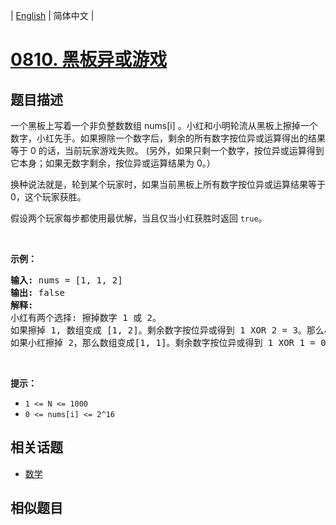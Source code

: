 
| [English](README_EN.md) | 简体中文 |
# [0810. 黑板异或游戏](https://leetcode-cn.com/problems/chalkboard-xor-game/)
## 题目描述
<p>一个黑板上写着一个非负整数数组 nums[i] 。小红和小明轮流从黑板上擦掉一个数字，小红先手。如果擦除一个数字后，剩余的所有数字按位异或运算得出的结果等于 0 的话，当前玩家游戏失败。&nbsp;(另外，如果只剩一个数字，按位异或运算得到它本身；如果无数字剩余，按位异或运算结果为&nbsp;0。）</p>

<p>换种说法就是，轮到某个玩家时，如果当前黑板上所有数字按位异或运算结果等于 0，这个玩家获胜。</p>

<p>假设两个玩家每步都使用最优解，当且仅当小红获胜时返回 <code>true</code>。</p>

<p>&nbsp;</p>

<p><strong>示例：</strong></p>

<pre><strong>输入:</strong> nums = [1, 1, 2]
<strong>输出:</strong> false
<strong>解释:</strong> 
小红有两个选择: 擦掉数字 1 或 2。
如果擦掉 1, 数组变成 [1, 2]。剩余数字按位异或得到 1 XOR 2 = 3。那么小明可以擦掉任意数字，因为小红会成为擦掉最后一个数字的人，她总是会输。
如果小红擦掉 2，那么数组变成[1, 1]。剩余数字按位异或得到 1 XOR 1 = 0。小红仍然会输掉游戏。
</pre>

<p>&nbsp;</p>

<p><strong>提示：</strong></p>

<ul>
	<li><code>1 &lt;= N &lt;= 1000</code></li>
	<li><code>0 &lt;= nums[i] &lt;= 2^16</code></li>
</ul>

## 相关话题
- [数学](https://leetcode-cn.com/tag/math)
## 相似题目

